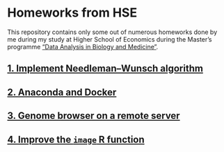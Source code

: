 # Homeworks from HSE

This repository contains only some out of numerous homeworks done by me during my study at Higher School of Economics during the Master’s programme [“Data Analysis in Biology and Medicine”](https://www.hse.ru/en/ma/adbm/).

## [1. Implement Needleman–Wunsch algorithm](1_needleman_wunsch)

## [2. Anaconda and Docker](2_anaconda_and_docker)

## [3. Genome browser on a remote server](3_genome_browser)

## [4. Improve the `image` R function](4_r_image_function)
